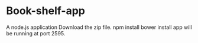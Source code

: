 # Book-shelf-app
A node.js application
Download the zip file.
npm install
bower install
app will be running at port 2595.
